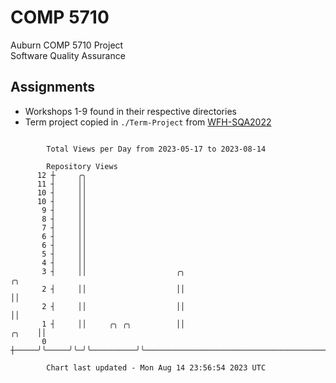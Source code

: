 # COMP 5710
Auburn COMP 5710 Project  
Software Quality Assurance

## Assignments
- Workshops 1-9 found in their respective directories
- Term project copied in `./Term-Project` from [WFH-SQA2022](https://github.com/wumphlett/WFH-SQA2022-AUBURN)

```

        Total Views per Day from 2023-05-17 to 2023-08-14

        Repository Views
      12 ┼     ╭╮
      11 ┤     ││
      10 ┤     ││
      10 ┤     ││
       9 ┤     ││
       8 ┤     ││
       7 ┤     ││
       6 ┤     ││
       6 ┤     ││
       5 ┤     ││
       4 ┤     ││
       3 ┤     ││                    ╭╮                                              ╭╮
       2 ┤     ││                    ││                                              ││
       2 ┤     ││                    ││                                              ││
       1 ┤     ││     ╭╮ ╭╮          ││                                        ╭╮    ││
       0 ┼─────╯╰─────╯╰─╯╰──────────╯╰────────────────────────────────────────╯╰────╯╰────────────

        Chart last updated - Mon Aug 14 23:56:54 2023 UTC
        
```
